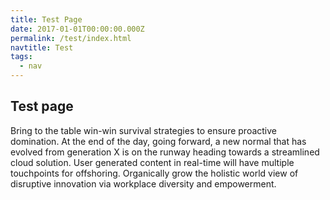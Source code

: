 ```yaml
---
title: Test Page
date: 2017-01-01T00:00:00.000Z
permalink: /test/index.html
navtitle: Test
tags:
  - nav
---
```


## Test page

Bring to the table win-win survival strategies to ensure proactive domination. At the end of the day, going forward, a new normal that has evolved from generation X is on the runway heading towards a streamlined cloud solution. User generated content in real-time will have multiple touchpoints for offshoring. Organically grow the holistic world view of disruptive innovation via workplace diversity and empowerment.